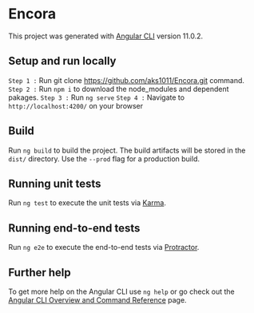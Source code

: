 # Encora

This project was generated with [Angular CLI](https://github.com/angular/angular-cli) version 11.0.2.

## Setup and run locally

`Step 1 :` Run git clone https://github.com/aks1011/Encora.git command.
`Step 2 :` Run `npm i` to download the node_modules and dependent pakages.
`Step 3 :` Run `ng serve`
`Step 4 :` Navigate to `http://localhost:4200/` on your browser

## Build

Run `ng build` to build the project. The build artifacts will be stored in the `dist/` directory. Use the `--prod` flag for a production build.

## Running unit tests

Run `ng test` to execute the unit tests via [Karma](https://karma-runner.github.io).

## Running end-to-end tests

Run `ng e2e` to execute the end-to-end tests via [Protractor](http://www.protractortest.org/).

## Further help

To get more help on the Angular CLI use `ng help` or go check out the [Angular CLI Overview and Command Reference](https://angular.io/cli) page.
